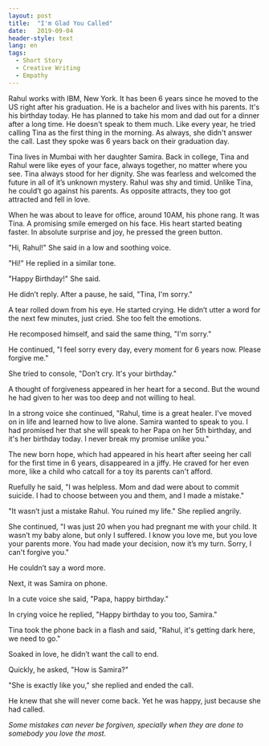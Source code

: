 ```yaml
---
layout: post
title:  "I'm Glad You Called"
date:   2019-09-04
header-style: text
lang: en
tags:
  - Short Story
  - Creative Writing
  - Empathy
---
```

Rahul works with IBM, New York. It has been 6 years since he moved to the US right after his graduation. He is a bachelor and lives with his parents. It's his birthday today. He has planned to take his mom and dad out for a dinner after a long time. He doesn't speak to them much. Like every year, he tried calling Tina as the first thing in the morning. As always, she didn't answer the call. Last they spoke was 6 years back on their graduation day.

Tina lives in Mumbai with her daughter Samira. Back in college, Tina and Rahul were like eyes of your face, always together, no matter where you see. Tina always stood for her dignity. She was fearless and welcomed the future in all of it’s unknown mystery. Rahul was shy and timid. Unlike Tina, he could’t go against his parents. As opposite attracts, they too got attracted and fell in love.

When he was about to leave for office, around 10AM, his phone rang. It was Tina. A promising smile emerged on his face. His heart started beating faster. In absolute surprise and joy, he pressed the green button.

"Hi, Rahul!" She said in a low and soothing voice.

"Hi!" He replied in a similar tone.

"Happy Birthday!" She said.

He didn’t reply. After a pause, he said, "Tina, I'm sorry."

A tear rolled down from his eye. He started crying. He didn’t utter a word for the next few minutes, just cried. She too felt the emotions.

He recomposed himself, and said the same thing, "I'm sorry."

He continued, "I feel sorry every day, every moment for 6 years now. Please forgive me."

She tried to console, "Don’t cry. It's your birthday."

A thought of forgiveness appeared in her heart for a second. But the wound he had given to her was too deep and not willing to heal.

In a strong voice she continued, "Rahul, time is a great healer. I've moved on in life and learned how to live alone. Samira wanted to speak to you. I had promised her that she will speak to her Papa on her 5th birthday, and it's her birthday today. I never break my promise unlike you."

The new born hope, which had appeared in his heart after seeing her call for the first time in 6 years, disappeared in a jiffy. He craved for her even more, like a child who catcall for a toy its parents can't afford.

Ruefully he said, "I was helpless. Mom and dad were about to commit suicide. I had to choose between you and them, and I made a mistake."

"It wasn’t just a mistake Rahul. You ruined my life." She replied angrily.

She continued, "I was just 20 when you had pregnant me with your child. It wasn’t my baby alone, but only I suffered. I know you love me, but you love your parents more. You had made your decision, now it’s my turn. Sorry, I can't forgive you."

He couldn’t say a word more.

Next, it was Samira on phone.

In a cute voice she said, "Papa, happy birthday."

In crying voice he replied, "Happy birthday to you too, Samira."

Tina took the phone back in a flash and said, "Rahul, it's getting dark here, we need to go."

Soaked in love, he didn’t want the call to end.

Quickly, he asked, "How is Samira?"

"She is exactly like you," she replied and ended the call.

He knew that she will never come back. Yet he was happy, just because she had called.

*Some mistakes can never be forgiven, specially when they are done to somebody you love the most.*
